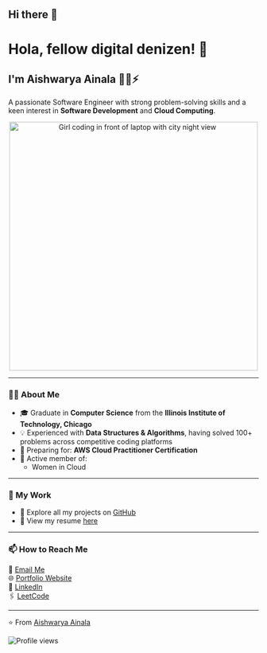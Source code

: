 ## Hi there 👋

# Hola, fellow digital denizen! 👋  

## I'm Aishwarya Ainala 🙋‍♀️⚡  

A passionate Software Engineer with strong problem-solving skills and a keen interest in **Software Development** and **Cloud Computing**.  

<p align="center">
  <img src="https://i.ibb.co/8XB9kZq/coding-girl-night.gif"
       alt="Girl coding in front of laptop with city night view"
       width="500" />
</p>


---

### 👩‍💻 About Me
- 🎓 Graduate in **Computer Science** from the **Illinois Institute of Technology, Chicago**  
- 💡 Experienced with **Data Structures & Algorithms**, having solved 100+ problems across competitive coding platforms  
- 🌱 Preparing for: **AWS Cloud Practitioner Certification**  
- 🤝 Active member of: 
  - Women in Cloud  

---

### 📂 My Work
- 🔗 Explore all my projects on [GitHub](https://github.com/ainalaaishwarya3-blip)  
- 📄 View my resume [here](https://aishwaryaainala-portfolio.netlify.app/)  

---

### 📫 How to Reach Me
📧 [Email Me](ainalaaishwarya3@gmail.com)  
🌐 [Portfolio Website](https://aishwaryaainala-portfolio.netlify.app/)  
💼 [LinkedIn](https://www.linkedin.com/in/aishwaryaainala-123abc/)  
🖇 [LeetCode](https://aishwaryaainala-portfolio.netlify.app/)  

---

⭐️ From [Aishwarya Ainala](https://github.com/ainalaaishwarya3-blip)  

![Profile views](https://komarev.com/ghpvc/?username=your-username&color=blue)

